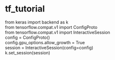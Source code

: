 # tf_tutorial







from keras import backend as k  
from tensorflow.compat.v1 import ConfigProto  
from tensorflow.compat.v1 import InteractiveSession  
config = ConfigProto()  
config.gpu_options.allow_growth = True  
session = InteractiveSession(config=config)  
k.set_session(session)
